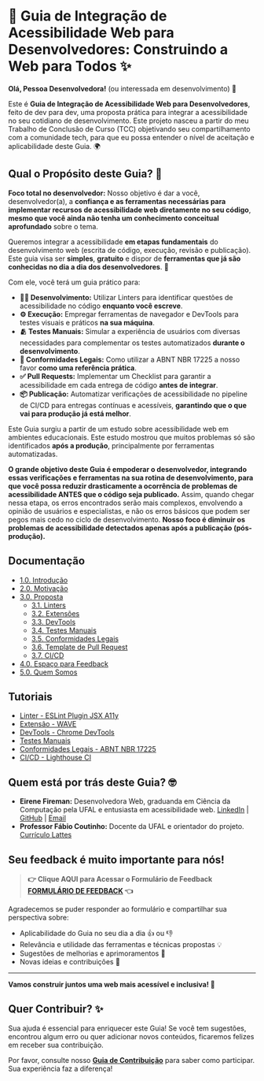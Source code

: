 ﻿# 🚀 Guia de Integração de Acessibilidade Web para Desenvolvedores: Construindo a Web para Todos ✨

**Olá, Pessoa Desenvolvedora!** (ou interessada em desenvolvimento) 👋 

Este é **Guia de Integração de Acessibilidade Web para Desenvolvedores**, feito de dev para dev, uma proposta prática para integrar a acessibilidade no seu cotidiano de desenvolvimento. Este projeto nasceu a partir do meu Trabalho de Conclusão de Curso (TCC) objetivando seu compartilhamento com a comunidade tech, para que eu possa entender o nível de aceitação e aplicabilidade deste Guia. 🌍


<!-- TODO: atualizar para o video novo -->
<!-- 🎥 Vídeo demonstrativo:

[![Vídeo demonstrativo da proposta](./assets/capa_video.png)](https://youtu.be/HARqAH7_zv4) -->

## Qual o Propósito deste Guia? 🤔

**Foco total no desenvolvedor:** Nosso objetivo é dar a você, desenvolvedor(a), a **confiança e as ferramentas necessárias para implementar recursos de acessibilidade web diretamente no seu código**, **mesmo que você ainda não tenha um conhecimento conceitual aprofundado** sobre o tema.

Queremos integrar a acessibilidade **em etapas fundamentais** do desenvolvimento web (escrita de código, execução, revisão e publicação). Este guia visa ser **simples**, **gratuito** e dispor de **ferramentas que já são conhecidas no dia a dia dos desenvolvedores**. 🚀

Com ele, você terá um guia prático para:

* **👩‍💻 Desenvolvimento:** Utilizar Linters para identificar questões de acessibilidade no código **enquanto você escreve**.
* **⚙️ Execução:** Empregar ferramentas de navegador e DevTools para testes visuais e práticos **na sua máquina**.
* **🫂 Testes Manuais:** Simular a experiência de usuários com diversas necessidades para complementar os testes automatizados **durante o desenvolvimento**.
* **📜 Conformidades Legais:** Como utilizar a ABNT NBR 17225 a nosso favor **como uma referência prática**.
* **✅ Pull Requests:** Implementar um Checklist para garantir a acessibilidade em cada entrega de código **antes de integrar**.
* **📦 Publicação:** Automatizar verificações de acessibilidade no pipeline de CI/CD para entregas contínuas e acessíveis, **garantindo que o que vai para produção já está melhor**.

Este Guia surgiu a partir de um estudo sobre acessibilidade web em ambientes educacionais. Este estudo mostrou que muitos problemas só são identificados **após a produção**, principalmente por ferramentas automatizadas.

**O grande objetivo deste Guia é empoderar o desenvolvedor, integrando essas verificações e ferramentas na sua rotina de desenvolvimento, para que você possa reduzir drasticamente a ocorrência de problemas de acessibilidade ANTES que o código seja publicado.** Assim, quando chegar nessa etapa, os erros encontrados serão mais complexos, envolvendo a opinião de usuários e especialistas, e não os erros básicos que podem ser pegos mais cedo no ciclo de desenvolvimento. **Nosso foco é diminuir os problemas de acessibilidade detectados apenas após a publicação (pós-produção).**

## Documentação

  - [1.0. Introdução](./docs/1.0.Introducao.md)
  - [2.0. Motivação](./docs/2.0.Motivacao.md)
  - [3.0. Proposta](./docs/3.0.Proposta.md)
      - [3.1. Linters](./docs/3.1.Linters.md)
      - [3.2. Extensões](./docs/3.2.Extensoes.md)
      - [3.3. DevTools](./docs/3.3.DevTools.md)
      - [3.4. Testes Manuais](./docs/3.4.Testes_manuais.md)
      - [3.5. Conformidades Legais](./docs/3.5.Conformidades_legais.md)
      - [3.6. Template de Pull Request](./docs/3.6.Checklists.md)
      - [3.7. CI/CD](./docs/3.7.CI_CD.md)
  - [4.0. Espaço para Feedback](./docs/4.0.Espaco_Feedback.md)
  - [5.0. Quem Somos](./docs/5.0.Quem_somos.md)

## Tutoriais

  - [Linter - ESLint Plugin JSX A11y](./docs/tutorials/eslint-plugin-jsx-a11y.md)
  - [Extensão - WAVE](./docs/tutorials/Wave.md)
  - [DevTools - Chrome DevTools](./docs/tutorials/devtools.md)
  - [Testes Manuais](./docs/tutorials/testes_manuais.md)
  - [Conformidades Legais - ABNT NBR 17225](./docs/tutorials/ABNT_NBR_17225.md)
  - [CI/CD - Lighthouse CI](./docs/tutorials/lighthouse-ci.md)

## Quem está por trás deste Guia? 🤓

*   **Eirene Fireman:** Desenvolvedora Web, graduanda em Ciência da Computação pela UFAL e entusiasta em acessibilidade web. [LinkedIn](https://www.google.com/url?sa=E&source=gmail&q=LINK-DO-LINKEDIN-DA-EIRENE) | [GitHub](https://www.google.com/url?sa=E&source=gmail&q=LINK-DO-GITHUB-DA-EIRENE) | [Email](https://www.google.com/url?sa=E&source=gmail&q=EMAIL-DA-EIRENE)
*   **Professor Fábio Coutinho:** Docente da UFAL e orientador do projeto. [Currículo Lattes](https://www.google.com/url?sa=E&source=gmail&q=LINK-DO-LATTES-DO-FABIO)

## Seu feedback é muito importante para nós!

> **👉 Clique AQUI para Acessar o Formulário de Feedback [FORMULÁRIO DE FEEDBACK](https://forms.gle/U75FJSutNxZ2bwWG7) 👈**

Agradecemos se puder responder ao formulário e compartilhar sua perspectiva sobre:

*   Aplicabilidade do Guia no seu dia a dia 👍 ou 👎
*   Relevância e utilidade das ferramentas e técnicas propostas 💡
*   Sugestões de melhorias e aprimoramentos 🔧
*   Novas ideias e contribuições 🎁

---

**Vamos construir juntos uma web mais acessível e inclusiva! 💪**

## Quer Contribuir? ✨

Sua ajuda é essencial para enriquecer este Guia! Se você tem sugestões, encontrou algum erro ou quer adicionar novos conteúdos, ficaremos felizes em receber sua contribuição.

Por favor, consulte nosso **[Guia de Contribuição](CONTRIBUTING.md)** para saber como participar. Sua experiência faz a diferença!
